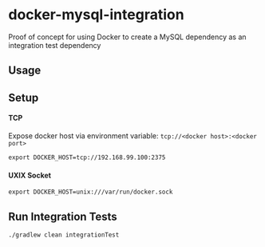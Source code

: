 # docker-mysql-integration
Proof of concept for using Docker to create a MySQL dependency as an integration test dependency

## Usage

## Setup

#### TCP
Expose docker host via environment variable: `tcp://<docker host>:<docker port>`
```
export DOCKER_HOST=tcp://192.168.99.100:2375
```

#### UXIX Socket
```
export DOCKER_HOST=unix:///var/run/docker.sock
```

## Run Integration Tests
```
./gradlew clean integrationTest
```
